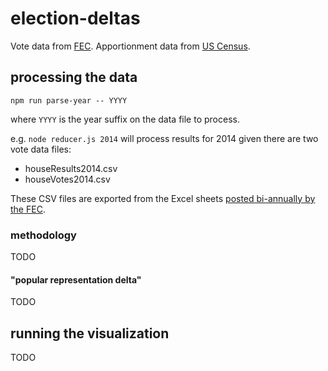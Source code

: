 # election-deltas

Vote data from [FEC](http://www.fec.gov/pubrec/electionresults.shtml).
Apportionment data from [US Census](https://www.census.gov/population/apportionment/data/1990_apportionment_results.html).



## processing the data

```
npm run parse-year -- YYYY
```

where `YYYY` is the year suffix on the data file to process.

e.g. `node reducer.js 2014` will process results for 2014 given there are two vote data files:

- houseResults2014.csv
- houseVotes2014.csv

These CSV files are exported from the Excel sheets [posted bi-annually by the FEC](http://www.fec.gov/pubrec/electionresults.shtml).

### methodology

TODO

#### "popular representation delta"

TODO



## running the visualization

TODO
